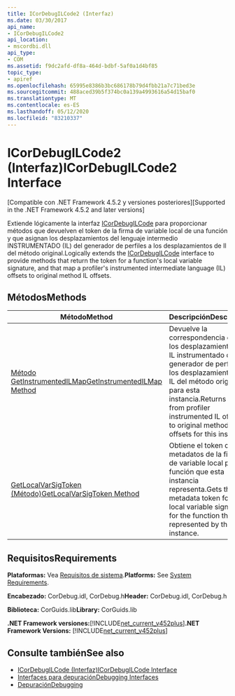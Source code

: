 ```yaml
---
title: ICorDebugILCode2 (Interfaz)
ms.date: 03/30/2017
api_name:
- ICorDebugILCode2
api_location:
- mscordbi.dll
api_type:
- COM
ms.assetid: f9dc2afd-df8a-464d-bdbf-5af0a1d4bf85
topic_type:
- apiref
ms.openlocfilehash: 65995e8386b3bc686178b79d4fbb21a7c71bed3e
ms.sourcegitcommit: 488aced39b5f374bc0a139a4993616a54d15baf0
ms.translationtype: MT
ms.contentlocale: es-ES
ms.lasthandoff: 05/12/2020
ms.locfileid: "83210337"
---
```

# <a name="icordebugilcode2-interface"></a><span data-ttu-id="d2af6-102">ICorDebugILCode2 (Interfaz)</span><span class="sxs-lookup"><span data-stu-id="d2af6-102">ICorDebugILCode2 Interface</span></span>
<span data-ttu-id="d2af6-103">[Compatible con .NET Framework 4.5.2 y versiones posteriores]</span><span class="sxs-lookup"><span data-stu-id="d2af6-103">[Supported in the .NET Framework 4.5.2 and later versions]</span></span>  
  
 <span data-ttu-id="d2af6-104">Extiende lógicamente la interfaz [ICorDebugILCode](icordebugilcode-interface.md) para proporcionar métodos que devuelven el token de la firma de variable local de una función y que asignan los desplazamientos del lenguaje intermedio INSTRUMENTADO (IL) del generador de perfiles a los desplazamientos de Il del método original.</span><span class="sxs-lookup"><span data-stu-id="d2af6-104">Logically extends the [ICorDebugILCode](icordebugilcode-interface.md) interface to provide methods that return the token for a function's local variable signature, and that map a profiler's instrumented intermediate language (IL) offsets to original method IL offsets.</span></span>  
  
## <a name="methods"></a><span data-ttu-id="d2af6-105">Métodos</span><span class="sxs-lookup"><span data-stu-id="d2af6-105">Methods</span></span>  
  
|<span data-ttu-id="d2af6-106">Método</span><span class="sxs-lookup"><span data-stu-id="d2af6-106">Method</span></span>|<span data-ttu-id="d2af6-107">Descripción</span><span class="sxs-lookup"><span data-stu-id="d2af6-107">Description</span></span>|  
|------------|-----------------|  
|[<span data-ttu-id="d2af6-108">Método GetInstrumentedILMap</span><span class="sxs-lookup"><span data-stu-id="d2af6-108">GetInstrumentedILMap Method</span></span>](icordebugilcode2-getinstrumentedilmap-method.md)|<span data-ttu-id="d2af6-109">Devuelve la correspondencia entre los desplazamientos del IL instrumentado del generador de perfiles y los desplazamientos del IL del método original para esta instancia.</span><span class="sxs-lookup"><span data-stu-id="d2af6-109">Returns a map from profiler instrumented IL offsets to original method IL offsets for this instance.</span></span>|  
|[<span data-ttu-id="d2af6-110">GetLocalVarSigToken (Método)</span><span class="sxs-lookup"><span data-stu-id="d2af6-110">GetLocalVarSigToken Method</span></span>](icordebugilcode2-getlocalvarsigtoken-method.md)|<span data-ttu-id="d2af6-111">Obtiene el token de metadatos de la firma de variable local para la función que esta instancia representa.</span><span class="sxs-lookup"><span data-stu-id="d2af6-111">Gets the metadata token for the local variable signature for the function that is represented by this instance.</span></span>|  
  
## <a name="requirements"></a><span data-ttu-id="d2af6-112">Requisitos</span><span class="sxs-lookup"><span data-stu-id="d2af6-112">Requirements</span></span>  
 <span data-ttu-id="d2af6-113">**Plataformas:** Vea [Requisitos de sistema](../../get-started/system-requirements.md).</span><span class="sxs-lookup"><span data-stu-id="d2af6-113">**Platforms:** See [System Requirements](../../get-started/system-requirements.md).</span></span>  
  
 <span data-ttu-id="d2af6-114">**Encabezado:** CorDebug.idl, CorDebug.h</span><span class="sxs-lookup"><span data-stu-id="d2af6-114">**Header:** CorDebug.idl, CorDebug.h</span></span>  
  
 <span data-ttu-id="d2af6-115">**Biblioteca:** CorGuids.lib</span><span class="sxs-lookup"><span data-stu-id="d2af6-115">**Library:** CorGuids.lib</span></span>  
  
 <span data-ttu-id="d2af6-116">**.NET Framework versiones:**[!INCLUDE[net_current_v452plus](../../../../includes/net-current-v452plus-md.md)]</span><span class="sxs-lookup"><span data-stu-id="d2af6-116">**.NET Framework Versions:** [!INCLUDE[net_current_v452plus](../../../../includes/net-current-v452plus-md.md)]</span></span>  
  
## <a name="see-also"></a><span data-ttu-id="d2af6-117">Consulte también</span><span class="sxs-lookup"><span data-stu-id="d2af6-117">See also</span></span>

- [<span data-ttu-id="d2af6-118">ICorDebugILCode (Interfaz)</span><span class="sxs-lookup"><span data-stu-id="d2af6-118">ICorDebugILCode Interface</span></span>](icordebugilcode-interface.md)
- [<span data-ttu-id="d2af6-119">Interfaces para depuración</span><span class="sxs-lookup"><span data-stu-id="d2af6-119">Debugging Interfaces</span></span>](debugging-interfaces.md)
- [<span data-ttu-id="d2af6-120">Depuración</span><span class="sxs-lookup"><span data-stu-id="d2af6-120">Debugging</span></span>](index.md)
